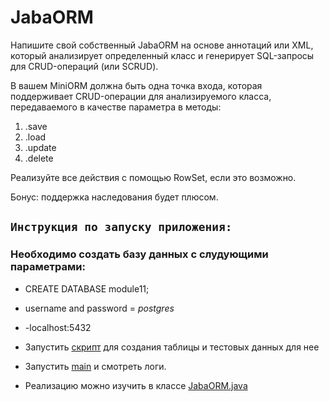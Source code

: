 # JabaORM
Напишите свой собственный JabaORM на основе аннотаций или XML, который анализирует определенный класс и генерирует SQL-запросы для CRUD-операций (или SCRUD).

В вашем MiniORM должна быть одна точка входа, которая поддерживает CRUD-операции для анализируемого класса, передаваемого в качестве параметра в методы:

1) .save
2) .load
3) .update
4) .delete
 
Реализуйте все действия с помощью RowSet, если это возможно.

Бонус: поддержка наследования будет плюсом.

## `Инструкция по запуску приложения:`

### Необходимо создать базу данных с слудующими параметрами:

- CREATE DATABASE module11;
- username and password = *postgres*
- -localhost:5432

- Запустить [скрипт](src/main/resources/create_database.sql) для создания таблицы и тестовых данных для нее
- Запустить [main](src/main/java/com/reksoft/Bootstrap.java) и смотреть логи.
- Реализацию можно изучить в классе [JabaORM.java](src/main/java/com/reksoft/orm/JabaORM.java)
